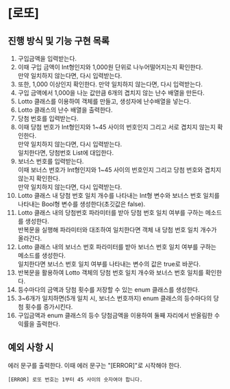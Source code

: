 # [로또]

## 진행 방식 및 기능 구현 목록

1. 구입금액을 입력받는다.
2. 이때 구입 금액이 Int형인지와 1,000원 단위로 나누어떨어지는지 확인한다.<br />만약 일치하지 않는다면, 다시 입력받는다.
3. 또한, 1,000 이상인지 확인한다. 만약 일치하지 않는다면, 다시 입력받는다.
4. 구입 금액에서 1,000을 나눈 값만큼 6개의 겹치지 않는 난수 배열을 만든다.
5. Lotto 클래스를 이용하여 객체를 만들고, 생성자에 난수배열을 넣는다.
6. Lotto 클래스의 난수 배열을 출력한다.
7. 당첨 번호를 입력받는다.
8. 이때 당첨 번호가 Int형인지와 1~45 사이의 번호인지 그리고 서로 겹치지 않는지 확인한다.<br />만약 일치하지 않는다면, 다시 입력받는다.<br />일치한다면, 당첨번호 List에 대입한다.
9. 보너스 번호를 입력받는다.<br />이때 보너스 번호가 Int형인지와 1~45 사이의 번호인지 그리고 당첨 번호와 겹치지 않는지 확인한다.<br />만약 일치하지 않는다면, 다시 입력받는다.
10. Lotto 클래스 내 당첨 번호 일치 개수를 나타내는 Int형 변수와 보너스 번호 일치를 나타내는 Bool형 변수를 생성한다(초깃값은 false).
11. Lotto 클래스 내의 당첨번호 파라미터를 받아 당첨 번호 일치 여부를 구하는 메소드를 생성한다.<br/>반복문을 실행해 파라미터와 대조하여 일치한다면 객체 내 당첨 번호 일치 개수가 올라간다.
12. Lotto 클래스 내의 보너스 번호 파라미터를 받아 보너스 번호 일치 여부를 구하는 메소드를 생성한다.<br/>일치한다면 보너스 번호 일치 여부를 나타내는 변수의 값은 true로 바꾼다.
13. 반복문을 활용하여 Lotto 객체의 당첨 번호 일치 개수와 보너스 번호 일치를 확인한다.
14. 등수마다의 금액과 당첨 횟수를 저장할 수 있는 enum 클래스를 생성한다.
15. 3~6개가 일치하면(5개 일치 시, 보너스 번호까지) enum 클래스의 등수마다의 당첨 횟수를 증가시킨다.
16. 구입금액과 enum 클래스의 등수 당첨금액을 이용하여 둘째 자리에서 반올림한 수익률을 출력한다.

## 예외 사항 시
에러 문구를 출력한다. 이때 에러 문구는 "[ERROR]"로 시작해야 한다.
```
[ERROR] 로또 번호는 1부터 45 사이의 숫자여야 합니다.
```